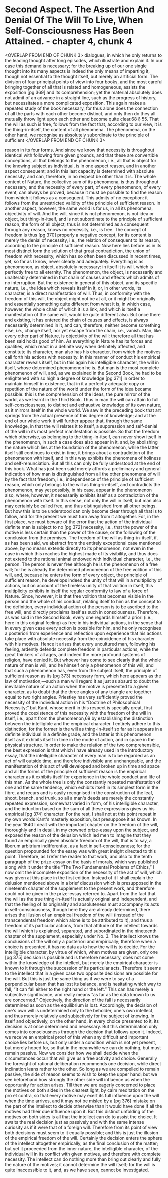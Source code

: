 # Second Aspect. The Assertion And Denial Of The Will To Live, When Self-Consciousness Has Been Attained. - chapter 4, chunk 4

<OVERLAP FROM END OF CHUNK 3>
dialogues, in which he only returns to the leading thought after long episodes, which illustrate and explain it. In our case this demand is necessary; for the breaking up of our one single thought into its many aspects is indeed the only means of imparting it, though not essential to the thought itself, but merely an artificial form. The division of four principal points of view into four books, and the most careful bringing together of all that is related and homogeneous, assists the exposition [pg 369] and its comprehension; yet the material absolutely does not admit of an advance in a straight line, such as the progress of history, but necessitates a more complicated exposition. This again makes a repeated study of the book necessary, for thus alone does the connection of all the parts with each other become distinct, and only then do they all mutually throw light upon each other and become quite clear.68 § 55. That the will as such is free, follows from the fact that, according to our view, it is the thing-in-itself, the content of all phenomena. The phenomena, on the other hand, we recognise as absolutely subordinate to the principle of sufficient
</OVERLAP FROM END OF CHUNK 3>

reason in its four forms. And since we know that necessity is throughout identical with following from given grounds, and that these are convertible conceptions, all that belongs to the phenomenon, i.e., all that is object for the knowing subject as individual, is in one aspect reason, and in another aspect consequent; and in this last capacity is determined with absolute necessity, and can, therefore, in no respect be other than it is. The whole content of Nature, the collective sum of its phenomena, is thus throughout necessary, and the necessity of every part, of every phenomenon, of every event, can always be proved, because it must be possible to find the reason from which it follows as a consequent. This admits of no exception: it follows from the unrestricted validity of the principle of sufficient reason. In another aspect, however, the same world is for us, in all its phenomena, objectivity of will. And the will, since it is not phenomenon, is not idea or object, but thing-in-itself, and is not subordinate to the principle of sufficient reason, the form of all object; thus is not determined as a consequent through any reason, knows no necessity, i.e., is free. The concept of freedom is thus [pg 370] properly a negative concept, for its content is merely the denial of necessity, i.e., the relation of consequent to its reason, according to the principle of sufficient reason. Now here lies before us in its most distinct form the solution of that great contradiction, the union of freedom with necessity, which has so often been discussed in recent times, yet, so far as I know, never clearly and adequately. Everything is as phenomenon, as object, absolutely necessary: in itself it is will, which is perfectly free to all eternity. The phenomenon, the object, is necessarily and unalterably determined in that chain of causes and effects which admits of no interruption. But the existence in general of this object, and its specific nature, i.e., the Idea which reveals itself in it, or, in other words, its character, is a direct manifestation of will. Thus, in conformity with the freedom of this will, the object might not be at all, or it might be originally and essentially something quite different from what it is, in which case, however, the whole chain of which it is a link, and which is itself a manifestation of the same will, would be quite different also. But once there and existing, it has entered the chain of causes and effects, is always necessarily determined in it, and can, therefore, neither become something else, i.e., change itself, nor yet escape from the chain, i.e., vanish. Man, like every other part of Nature, is objectivity of the will; therefore all that has been said holds good of him. As everything in Nature has its forces and qualities, which react in a definite way when definitely affected, and constitute its character, man also has his character, from which the motives call forth his actions with necessity. In this manner of conduct his empirical character reveals itself, but in this again his intelligible character, the will in itself, whose determined phenomenon he is. But man is the most complete phenomenon of will, and, as we explained in the Second Book, he had to be enlightened with so high a degree of knowledge [pg 371] in order to maintain himself in existence, that in it a perfectly adequate copy or repetition of the nature of the world under the form of the idea became possible: this is the comprehension of the Ideas, the pure mirror of the world, as we learnt in the Third Book. Thus in man the will can attain to full self-consciousness, to distinct and exhaustive knowledge of its own nature, as it mirrors itself in the whole world. We saw in the preceding book that art springs from the actual presence of this degree of knowledge; and at the end of our whole work it will further appear that, through the same knowledge, in that the will relates it to itself, a suppression and self-denial of the will in its most perfect manifestation is possible. So that the freedom which otherwise, as belonging to the thing-in-itself, can never show itself in the phenomenon, in such a case does also appear in it, and, by abolishing the nature which lies at the foundation of the phenomenon, while the latter itself still continues to exist in time, it brings about a contradiction of the phenomenon with itself, and in this way exhibits the phenomena of holiness and self-renunciation. But all this can only be fully understood at the end of this book. What has just been said merely affords a preliminary and general indication of how man is distinguished from all the other phenomena of will by the fact that freedom, i.e., independence of the principle of sufficient reason, which only belongs to the will as thing-in-itself, and contradicts the phenomenon, may yet possibly, in his case, appear in the phenomenon also, where, however, it necessarily exhibits itself as a contradiction of the phenomenon with itself. In this sense, not only the will in itself, but man also may certainly be called free, and thus distinguished from all other beings. But how this is to be understood can only become clear through all that is to follow, and for the present we must turn away from it altogether. For, in the first place, we must beware of the error that the action of the individual definite man is subject to no [pg 372] necessity, i.e., that the power of the motive is less certain than the power of the cause, or the following of the conclusion from the premises. The freedom of the will as thing-in-itself, if, as has been said, we abstract from the entirely exceptional case mentioned above, by no means extends directly to its phenomenon, not even in the case in which this reaches the highest made of its visibility, and thus does not extend to the rational animal endowed with individual character, i.e., the person. The person is never free although he is the phenomenon of a free will; for he is already the determined phenomenon of the free volition of this will, and, because he enters the form of every object, the principle of sufficient reason, he develops indeed the unity of that will in a multiplicity of actions, but on account of the timeless unity of that volition in itself, this multiplicity exhibits in itself the regular conformity to law of a force of Nature. Since, however, it is that free volition that becomes visible in the person and the whole of his conduct, relating itself to him as the concept to the definition, every individual action of the person is to be ascribed to the free will, and directly proclaims itself as such in consciousness. Therefore, as was said in the Second Book, every one regards himself a priori (i.e., here in this original feeling) as free in his individual actions, in the sense that in every given case every action is possible for him, and he only recognises a posteriori from experience and reflection upon experience that his actions take place with absolute necessity from the coincidence of his character with his motives. Hence it arises that every uncultured man, following his feeling, ardently defends complete freedom in particular actions, while the great thinkers of all ages, and indeed the more profound systems of religion, have denied it. But whoever has come to see clearly that the whole nature of man is will, and he himself only a phenomenon of this will, and that such a phenomenon has, even from the subject itself, the principle of sufficient reason as its [pg 373] necessary form, which here appears as the law of motivation,—such a man will regard it as just as absurd to doubt the inevitable nature of an action when the motive is presented to a given character, as to doubt that the three angles of any triangle are together equal to two right angles. Priestley has very sufficiently proved the necessity of the individual action in his “Doctrine of Philosophical Necessity;” but Kant, whose merit in this respect is specially great, first proved the coexistence of this necessity with the freedom of the will in itself, i.e., apart from the phenomenon,69 by establishing the distinction between the intelligible and the empirical character. I entirely adhere to this distinction, for the former is the will as thing-in-itself so far as it appears in a definite individual in a definite grade, and the latter is this phenomenon itself as it exhibits itself in time in the mode of action, and in space in the physical structure. In order to make the relation of the two comprehensible, the best expression is that which I have already used in the introductory essay, that the intelligible character of every man is to be regarded as an act of will outside time, and therefore indivisible and unchangeable, and the manifestation of this act of will developed and broken up in time and space and all the forms of the principle of sufficient reason is the empirical character as it exhibits itself for experience in the whole conduct and life of this man. As the whole tree is only the constantly repeated manifestation of one and the same tendency, which exhibits itself in its simplest form in the fibre, and recurs and is easily recognised in the construction of the leaf, shoot, branch, and trunk, so all a man's deeds are merely the constantly repeated expression, somewhat varied in form, of his intelligible character, and the induction based on the sum of all these expressions gives us his empirical [pg 374] character. For the rest, I shall not at this point repeat in my own words Kant's masterly exposition, but presuppose it as known. In the year 1840 I dealt with the important chapter on the freedom of the will, thoroughly and in detail, in my crowned prize-essay upon the subject, and exposed the reason of the delusion which led men to imagine that they found an empirically given absolute freedom of the will, that is to say, a liberum arbitrium indifferentiæ, as a fact in self-consciousness; for the question propounded for the essay was with great insight directed to this point. Therefore, as I refer the reader to that work, and also to the tenth paragraph of the prize-essay on the basis of morals, which was published along with it under the title “The Two Fundamental Problems of Ethics,” I now omit the incomplete exposition of the necessity of the act of will, which was given at this place in the first edition. Instead of it I shall explain the delusion mentioned above in a brief discussion which is presupposed in the nineteenth chapter of the supplement to the present work, and therefore could not be given in the prize-essay referred to. Apart from the fact that the will as the true thing-in-itself is actually original and independent, and that the feeling of its originality and absoluteness must accompany its acts in self-consciousness, though here they are already determined, there arises the illusion of an empirical freedom of the will (instead of the transcendental freedom which alone is to be attributed to it), and thus a freedom of its particular actions, from that attitude of the intellect towards the will which is explained, separated, and subordinated in the nineteenth chapter of the supplement, especially under No. 3. The intellect knows the conclusions of the will only a posteriori and empirically; therefore when a choice is presented, it has no data as to how the will is to decide. For the intelligible character, by virtue of which, when motives are given, only one [pg 375] decision is possible and is therefore necessary, does not come within the knowledge of the intellect, but merely the empirical character is known to it through the succession of its particular acts. Therefore it seems to the intellect that in a given case two opposite decisions are possible for the will. But this is just the same thing as if we were to say of a perpendicular beam that has lost its balance, and is hesitating which way to fall, “It can fall either to the right hand or the left.” This can has merely a subjective significance, and really means “as far as the data known to us are concerned.” Objectively, the direction of the fall is necessarily determined as soon as the equilibrium is lost. Accordingly, the decision of one's own will is undetermined only to the beholder, one's own intellect, and thus merely relatively and subjectively for the subject of knowing. In itself and objectively, on the other hand, in every choice presented to it, its decision is at once determined and necessary. But this determination only comes into consciousness through the decision that follows upon it. Indeed, we receive an empirical proof of this when any difficult and important choice lies before us, but only under a condition which is not yet present, but merely hoped for, so that in the meanwhile we can do nothing, but must remain passive. Now we consider how we shall decide when the circumstances occur that will give us a free activity and choice. Generally the foresight of rational deliberation recommends one decision, while direct inclination leans rather to the other. So long as we are compelled to remain passive, the side of reason seems to wish to keep the upper hand; but we see beforehand how strongly the other side will influence us when the opportunity for action arises. Till then we are eagerly concerned to place the motives on both sides in the clearest light, by calm meditation on the pro et contra, so that every motive may exert its full influence upon the will when the time arrives, and it may not be misled by a [pg 376] mistake on the part of the intellect to decide otherwise than it would have done if all the motives had their due influence upon it. But this distinct unfolding of the motives on both sides is all that the intellect can do to assist the choice. It awaits the real decision just as passively and with the same intense curiosity as if it were that of a foreign will. Therefore from its point of view both decisions must seem to it equally possible; and this is just the illusion of the empirical freedom of the will. Certainly the decision enters the sphere of the intellect altogether empirically, as the final conclusion of the matter; but yet it proceeded from the inner nature, the intelligible character, of the individual will in its conflict with given motives, and therefore with complete necessity. The intellect can do nothing more than bring out clearly and fully the nature of the motives; it cannot determine the will itself; for the will is quite inaccessible to it, and, as we have seen, cannot be investigated.